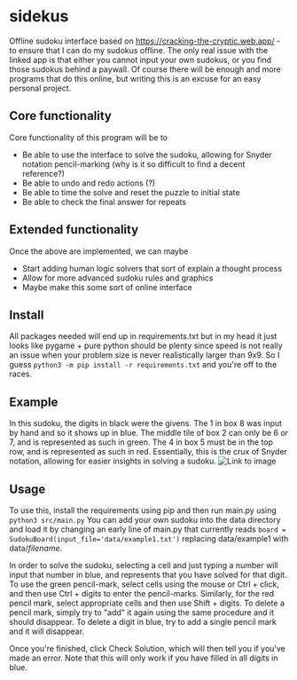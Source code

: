 # sidekus
Offline sudoku interface based on https://cracking-the-cryptic.web.app/ - to ensure that I can do my sudokus offline. The only real issue with the linked app is that either you cannot input your own sudokus, or you find those sudokus behind a paywall. Of course there will be enough and more programs that do this online, but writing this is an excuse for an easy personal project.

## Core functionality
Core functionality of this program will be to 
* Be able to use the interface to solve the sudoku, allowing for Snyder notation pencil-marking (why is it so difficult to find a decent reference?)
* Be able to undo and redo actions (?)
* Be able to time the solve and reset the puzzle to initial state
* Be able to check the final answer for repeats

## Extended functionality
Once the above are implemented, we can maybe
* Start adding human logic solvers that sort of explain a thought process
* Allow for more advanced sudoku rules and graphics
* Maybe make this some sort of online interface

## Install
All packages needed will end up in requirements.txt but in my head it just looks like pygame + pure python should be plenty since speed is not really an issue when your problem size is never realistically larger than 9x9. So I guess 
```python3 -m pip install -r requirements.txt```
 and you're off to the races.

 ## Example
 In this sudoku, the digits in black were the givens. The 1 in box 8 was input by hand and so it shows up in blue. The middle tile of box 2 can only be 6 or 7, and is represented as such in green. The 4 in box 5 must be in the top row, and is represented as such in red. Essentially, this is the crux of Snyder notation, allowing for easier insights in solving a sudoku. 
 ![Link to image](https://github.com/nimberledge/sidekus/blob/main/images/sidekuuu.png "Example Sudoku")

 ## Usage
 To use this, install the requirements using pip and then run main.py using 
 ```python3 src/main.py```
 You can add your own sudoku into the data directory and load it by changing an early line of main.py that currently reads 
 ```board = SudokuBoard(input_file='data/example1.txt')```
 replacing data/example1 with data/*filename*. 

 In order to solve the sudoku, selecting a cell and just typing a number will input that number in blue, and represents that you have solved for that digit. To use the green pencil-mark, select cells using the mouse or Ctrl + click, and then use Ctrl + digits to enter the pencil-marks. Similarly, for the red pencil mark, select appropriate cells and then use Shift + digits. To delete a pencil mark, simply try to "add" it again using the same procedure and it should disappear. To delete a digit in blue, try to add a single pencil mark and it will disappear.

 Once you're finished, click Check Solution, which will then tell you if you've made an error. Note that this will only work if you have filled in all digits in blue.
